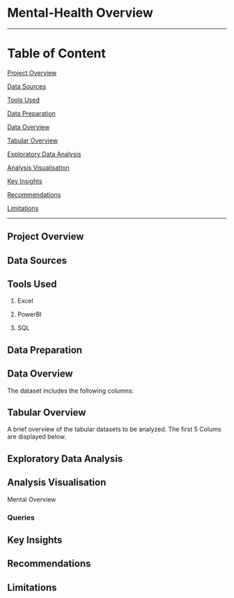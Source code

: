 # Mental-Health Overview
---

# Table of Content

[Project Overview](#project-overview)

[Data Sources](#data-sources)

[Tools Used](#tools-used)

[Data Preparation](#data-preparation)

[Data Overview](#data-overview) 

[Tabular Overview](#tabular-overview) 

[Exploratory Data Analysis](#exploratory-data-analysis)

[Analysis Visualisation](#analysis-visualisation)

[Key Insights](#key-insights)

[Recommendations](#recommendations)

[Limitations](#limitations)

---

## Project Overview



## Data Sources

## Tools Used

1. Excel

2. PowerBI

3. SQL

## Data Preparation

## Data Overview 

The dataset includes the following columns:

## Tabular Overview 

A brief overview of the tabular datasets to be analyzed. The first 5 Colums are displayed below. 

## Exploratory Data Analysis

## Analysis Visualisation
Mental Overview 

### Queries


## Key Insights

## Recommendations

## Limitations
